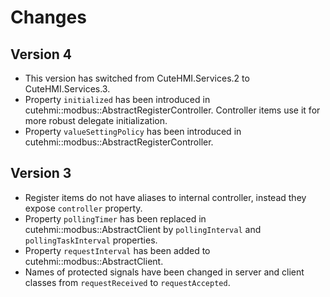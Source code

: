 # Changes

## Version 4

- This version has switched from CuteHMI.Services.2 to CuteHMI.Services.3.
- Property `initialized` has been introduced in cutehmi::modbus::AbstractRegisterController. Controller items use it for more robust
delegate initialization.
- Property `valueSettingPolicy` has been introduced in cutehmi::modbus::AbstractRegisterController.

## Version 3

- Register items do not have aliases to internal controller, instead they expose `controller` property.
- Property `pollingTimer` has been replaced in cutehmi::modbus::AbstractClient by `pollingInterval` and `pollingTaskInterval`
properties.
- Property `requestInterval` has been added to cutehmi::modbus::AbstractClient.
- Names of protected signals have been changed in server and client classes from `requestReceived` to `requestAccepted`.
